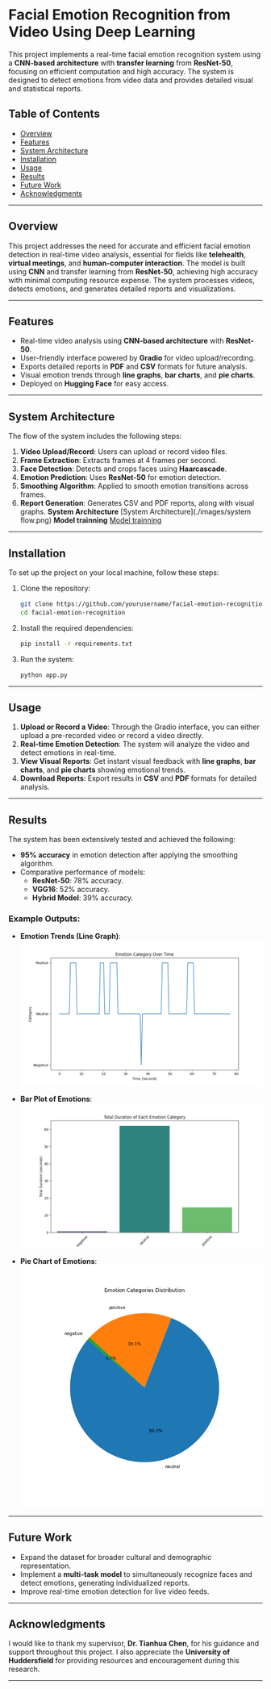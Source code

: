 # **Facial Emotion Recognition from Video Using Deep Learning**

This project implements a real-time facial emotion recognition system using a **CNN-based architecture** with **transfer learning** from **ResNet-50**, focusing on efficient computation and high accuracy. The system is designed to detect emotions from video data and provides detailed visual and statistical reports.

## **Table of Contents**
- [Overview](#overview)
- [Features](#features)
- [System Architecture](#system-architecture)
- [Installation](#installation)
- [Usage](#usage)
- [Results](#results)
- [Future Work](#future-work)
- [Acknowledgments](#acknowledgments)

---

## **Overview**
This project addresses the need for accurate and efficient facial emotion detection in real-time video analysis, essential for fields like **telehealth**, **virtual meetings**, and **human-computer interaction**. The model is built using **CNN** and transfer learning from **ResNet-50**, achieving high accuracy with minimal computing resource expense. The system processes videos, detects emotions, and generates detailed reports and visualizations.

---

## **Features**
- Real-time video analysis using **CNN-based architecture** with **ResNet-50**.
- User-friendly interface powered by **Gradio** for video upload/recording.
- Exports detailed reports in **PDF** and **CSV** formats for future analysis.
- Visual emotion trends through **line graphs**, **bar charts**, and **pie charts**.
- Deployed on **Hugging Face** for easy access.

---

## **System Architecture**
The flow of the system includes the following steps:
1. **Video Upload/Record**: Users can upload or record video files.
2. **Frame Extraction**: Extracts frames at 4 frames per second.
3. **Face Detection**: Detects and crops faces using **Haarcascade**.
4. **Emotion Prediction**: Uses **ResNet-50** for emotion detection.
5. **Smoothing Algorithm**: Applied to smooth emotion transitions across frames.
6. **Report Generation**: Generates CSV and PDF reports, along with visual graphs.
**System Architecture**
[System Architecture](./images/system flow.png)
**Model trainning**
[Model trainning](./images/trainning.png)

---

## **Installation**

To set up the project on your local machine, follow these steps:

1. Clone the repository:
    ```bash
    git clone https://github.com/yourusername/facial-emotion-recognition.git
    cd facial-emotion-recognition
    ```

2. Install the required dependencies:
    ```bash
    pip install -r requirements.txt
    ```

3. Run the system:
    ```bash
    python app.py
    ```

---

## **Usage**

1. **Upload or Record a Video**: Through the Gradio interface, you can either upload a pre-recorded video or record a video directly.
2. **Real-time Emotion Detection**: The system will analyze the video and detect emotions in real-time.
3. **View Visual Reports**: Get instant visual feedback with **line graphs**, **bar charts**, and **pie charts** showing emotional trends.
4. **Download Reports**: Export results in **CSV** and **PDF** formats for detailed analysis.

---

## **Results**
The system has been extensively tested and achieved the following:
- **95% accuracy** in emotion detection after applying the smoothing algorithm.
- Comparative performance of models:
  - **ResNet-50**: 78% accuracy.
  - **VGG16**: 52% accuracy.
  - **Hybrid Model**: 39% accuracy.

### Example Outputs:
- **Emotion Trends (Line Graph)**:
  ![Emotion Trends](./images/line_plot.png)
  
- **Bar Plot of Emotions**:
  ![Bar Plot](./images/bar_plot.png)

- **Pie Chart of Emotions**:
  ![Pie chart](./images/pie_chart.png)

---

## **Future Work**
- Expand the dataset for broader cultural and demographic representation.
- Implement a **multi-task model** to simultaneously recognize faces and detect emotions, generating individualized reports.
- Improve real-time emotion detection for live video feeds.

---

## **Acknowledgments**
I would like to thank my supervisor, **Dr. Tianhua Chen**, for his guidance and support throughout this project. I also appreciate the **University of Huddersfield** for providing resources and encouragement during this research.

---

